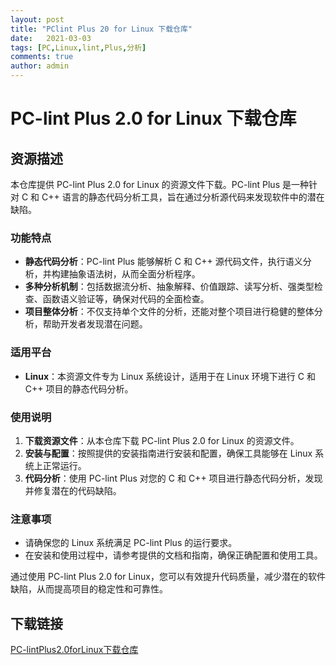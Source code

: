 ```yaml
---
layout: post
title: "PClint Plus 20 for Linux 下载仓库"
date:   2021-03-03
tags: [PC,Linux,lint,Plus,分析]
comments: true
author: admin
---
```

# PC-lint Plus 2.0 for Linux 下载仓库

## 资源描述

本仓库提供 PC-lint Plus 2.0 for Linux 的资源文件下载。PC-lint Plus 是一种针对 C 和 C++ 语言的静态代码分析工具，旨在通过分析源代码来发现软件中的潜在缺陷。

### 功能特点

- **静态代码分析**：PC-lint Plus 能够解析 C 和 C++ 源代码文件，执行语义分析，并构建抽象语法树，从而全面分析程序。
- **多种分析机制**：包括数据流分析、抽象解释、价值跟踪、读写分析、强类型检查、函数语义验证等，确保对代码的全面检查。
- **项目整体分析**：不仅支持单个文件的分析，还能对整个项目进行稳健的整体分析，帮助开发者发现潜在问题。

### 适用平台

- **Linux**：本资源文件专为 Linux 系统设计，适用于在 Linux 环境下进行 C 和 C++ 项目的静态代码分析。

### 使用说明

1. **下载资源文件**：从本仓库下载 PC-lint Plus 2.0 for Linux 的资源文件。
2. **安装与配置**：按照提供的安装指南进行安装和配置，确保工具能够在 Linux 系统上正常运行。
3. **代码分析**：使用 PC-lint Plus 对您的 C 和 C++ 项目进行静态代码分析，发现并修复潜在的代码缺陷。

### 注意事项

- 请确保您的 Linux 系统满足 PC-lint Plus 的运行要求。
- 在安装和使用过程中，请参考提供的文档和指南，确保正确配置和使用工具。

通过使用 PC-lint Plus 2.0 for Linux，您可以有效提升代码质量，减少潜在的软件缺陷，从而提高项目的稳定性和可靠性。

## 下载链接

[PC-lintPlus2.0forLinux下载仓库](https://pan.quark.cn/s/9081810f3624)